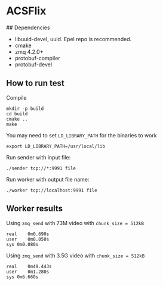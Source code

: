 # ACSFlix

## Dependencies

- libuuid-devel, uuid. Epel repo is recommended.
- cmake
- zmq 4.2.0+
- protobuf-compiler
- protobuf-devel

## How to run test
Compile
```
mkdir -p build
cd build
cmake ..
make
```
You may need to set `LD_LIBRARY_PATH` for the binaries to work
```
export LD_LIBRARY_PATH=/usr/local/lib
```
Run sender with input file:
```
./sender tcp://*:9991 file
```
Run worker with output file name:
```
./worker tcp://localhost:9991 file
```

## Worker results
Using `zmq_send` with 73M video with `chunk_size = 512kB`
```
real	0m0.690s
user	0m0.050s
sys	0m0.080s
```
Using `zmq_send` with 3.5G video with `chunk_size = 512kB`
```
real	0m49.443s
user	0m1.280s
sys	0m6.660s
```
